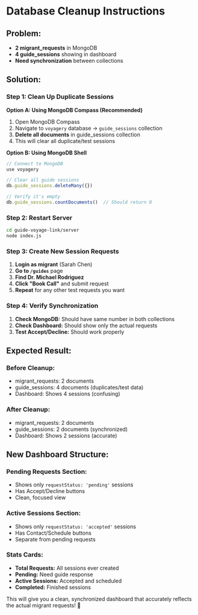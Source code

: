 # Database Cleanup Instructions

## Problem:
- **2 migrant_requests** in MongoDB
- **4 guide_sessions** showing in dashboard  
- **Need synchronization** between collections

## Solution:

### **Step 1: Clean Up Duplicate Sessions**

**Option A: Using MongoDB Compass (Recommended)**
1. Open MongoDB Compass
2. Navigate to `voyagery` database → `guide_sessions` collection
3. **Delete all documents** in guide_sessions collection
4. This will clear all duplicate/test sessions

**Option B: Using MongoDB Shell**
```javascript
// Connect to MongoDB
use voyagery

// Clear all guide sessions
db.guide_sessions.deleteMany({})

// Verify it's empty
db.guide_sessions.countDocuments()  // Should return 0
```

### **Step 2: Restart Server**
```bash
cd guide-voyage-link/server
node index.js
```

### **Step 3: Create New Session Requests**
1. **Login as migrant** (Sarah Chen)
2. **Go to `/guides`** page
3. **Find Dr. Michael Rodriguez**
4. **Click "Book Call"** and submit request
5. **Repeat** for any other test requests you want

### **Step 4: Verify Synchronization**
1. **Check MongoDB:** Should have same number in both collections
2. **Check Dashboard:** Should show only the actual requests
3. **Test Accept/Decline:** Should work properly

## Expected Result:

### **Before Cleanup:**
- migrant_requests: 2 documents
- guide_sessions: 4 documents (duplicates/test data)
- Dashboard: Shows 4 sessions (confusing)

### **After Cleanup:**
- migrant_requests: 2 documents  
- guide_sessions: 2 documents (synchronized)
- Dashboard: Shows 2 sessions (accurate)

## New Dashboard Structure:

### **Pending Requests Section:**
- Shows only `requestStatus: 'pending'` sessions
- Has Accept/Decline buttons
- Clean, focused view

### **Active Sessions Section:**
- Shows only `requestStatus: 'accepted'` sessions  
- Has Contact/Schedule buttons
- Separate from pending requests

### **Stats Cards:**
- **Total Requests:** All sessions ever created
- **Pending:** Need guide response
- **Active Sessions:** Accepted and scheduled
- **Completed:** Finished sessions

This will give you a clean, synchronized dashboard that accurately reflects the actual migrant requests! 🚀